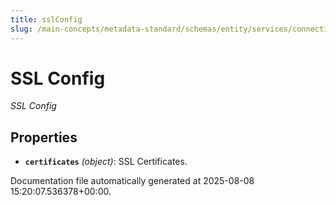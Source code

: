 ```yaml
---
title: sslConfig
slug: /main-concepts/metadata-standard/schemas/entity/services/connections/common/sslconfig
---
```


# SSL Config

*SSL Config*

## Properties

- **`certificates`** *(object)*: SSL Certificates.


Documentation file automatically generated at 2025-08-08 15:20:07.536378+00:00.
